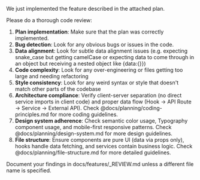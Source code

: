 We just implemented the feature described in the attached plan.

Please do a thorough code review:
1. **Plan implementation**: Make sure that the plan was correctly implemented.
2. **Bug detection**: Look for any obvious bugs or issues in the code.
3. **Data alignment**: Look for subtle data alignment issues (e.g. expecting snake_case but getting camelCase or expecting data to come through in an object but receiving a nested object like {data:{}})
4. **Code complexity**: Look for any over-engineering or files getting too large and needing refactoring
5. **Style consistency**: Look for any weird syntax or style that doesn't match other parts of the codebase
6. **Architecture compliance**: Verify client-server separation (no direct service imports in client code) and proper data flow (Hook → API Route → Service → External API). Check @docs/planning/coding-principles.md for more coding guidelines.
7. **Design system adherence**: Check semantic color usage, Typography component usage, and mobile-first responsive patterns. Check @docs/planning/design-system.md for more design guidelines.
8. **File structure**: Ensure components are pure UI (data via props only), hooks handle data fetching, and services contain business logic. Check @docs/planning/file-structure.md for more detailed guidelines.

Document your findings in docs/features/<N>_REVIEW.md unless a different file name is specified.